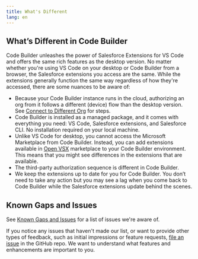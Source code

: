 ```yaml
---
title: What's Different
lang: en
---
```


## What’s Different in Code Builder

Code Builder unleashes the power of Salesforce Extensions for VS Code and offers the same rich features as the desktop version. No matter whether you're using VS Code on your desktop or Code Builder from a browser, the Salesforce extensions you access are the same. While the extensions generally function the same way regardless of how they're accessed, there are some nuances to be aware of:

- Because your Code Builder instance runs in the cloud, authorizing an org from it follows a different (device) flow than the desktop version. See [Connect to Different Org](https://developer.salesforce.com/tools/vscode/en/codebuilder/cb-start/#connect-to-a-different-org) for steps.
- Code Builder is installed as a managed package, and it comes with everything you need: VS Code, Salesforce extensions, and Salesforce CLI. No installation required on your local machine.
- Unlike VS Code for desktop, you cannot access the Microsoft Marketplace from Code Builder. Instead, you can add extensions available in [Open VSX](https://open-vsx.org/) marketplace to your Code Builder environment. This means that you might see differences in the extensions that are available.
- The third-party authorization sequence is different in Code Builder.
- We keep the extensions up to date for you for Code Builder.  You don’t need to take any action but you may see a lag when you come back to Code Builder while the Salesforce extensions update behind the scenes.

## Known Gaps and Issues

See [Known Gaps and Issues](https://github.com/forcedotcom/try-code-builder-feedback/wiki/Known-Gaps-and-Issues) for a list of issues we're aware of.

If you notice any issues that haven't made our list, or want to provide other types of feedback, such as initial impressions or feature requests, [file an issue](https://github.com/forcedotcom/try-code-builder-feedback/issues) in the GitHub repo. We want to understand what features and enhancements are important to you.
